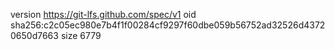 version https://git-lfs.github.com/spec/v1
oid sha256:c2c05ec980e7b4f1f00284cf9297f60dbe059b56752ad32526d43720650d7663
size 6779
